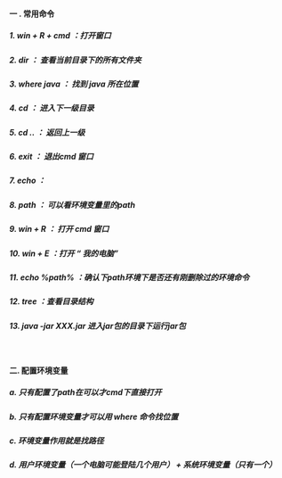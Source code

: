 #### 一 . 常用命令
##### 1.  win + R + cmd ：打开窗口
##### 2.  dir           ： 查看当前目录下的所有文件夹
##### 3.  where java    ： 找到 java 所在位置
##### 4.  cd            ： 进入下一级目录
##### 5.  cd ..         ： 返回上一级
##### 6.  exit          ： 退出cmd 窗口
##### 7.  echo          ： 
##### 8.  path          ： 可以看环境变量里的path
##### 9.  win + R       ： 打开 cmd 窗口
##### 10. win + E       ：打开 “ 我的电脑”
##### 11. echo %path%   ：确认下path环境下是否还有刚删除过的环境命令
##### 12. tree          ：查看目录结构
##### 13. java -jar XXX.jar 进入jar包的目录下运行jar包
&nbsp;
#### 二. 配置环境变量
##### a. 只有配置了path在可以才cmd下直接打开
##### b. 只有配置环境变量才可以用 where 命令找位置
##### c. 环境变量作用就是找路径
##### d. 用户环境变量（一个电脑可能登陆几个用户） + 系统环境变量（只有一个）
